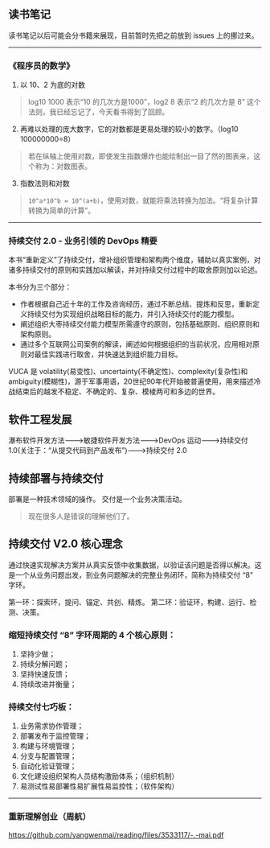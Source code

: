 ## 读书笔记

读书笔记以后可能会分书籍来展现，目前暂时先把之前放到 issues 上的挪过来。

----

### 《程序员的数学》

1. 以 10、2 为底的对数

>log10 1000 表示“10 的几次方是1000”，log2 8 表示“2 的几次方是 8”
这个法则，我已经忘记了，今天看书得到了回顾。

2. 再难以处理的庞大数字，它的对数都是更易处理的较小的数字。（log10 100000000=8）

>若在纵轴上使用对数，即使发生指数爆炸也能绘制出一目了然的图表来，这个称为：对数图表。

3. 指数法则和对数

>`10^a*10^b = 10^(a+b)`，使用对数，就能将乘法转换为加法。“将复杂计算转换为简单的计算”。

----

### 持续交付 2.0 - 业务引领的 DevOps 精要

本书“重新定义”了持续交付，增补组织管理和架构两个维度，辅助以真实案例，对诸多持续交付的原则和实践加以解读，并对持续交付过程中的取舍原则加以论述。

本书分为三个部分：

- 作者根据自己近十年的工作及咨询经历，通过不断总结、提炼和反思，重新定义持续交付为实现组织战略目标的能力，并引入持续交付的能力模型。
- 阐述组织大枣持续交付能力模型所需遵守的原则，包括基础原则、组织原则和架构原则。
- 通过多个互联网公司案例的解读，阐述如何根据组织的当前状况，应用相对原则对最佳实践进行取舍，并快速达到组织能力目标。

VUCA 是 volatility(易变性)、uncertainty(不确定性)、complexity(复杂性)和ambiguity(模糊性)，源于军事用语，20世纪90年代开始被普遍使用，用来描述冷战结束后的越发不稳定、不确定的、复杂、模棱两可和多边的世界。

## 软件工程发展

瀑布软件开发方法--->敏捷软件开发方法--->DevOps 运动--->持续交付 1.0(关注于：“从提交代码到产品发布”)--->持续交付 2.0

## 持续部署与持续交付

部署是一种技术领域的操作。
交付是一个业务决策活动。
>现在很多人是错误的理解他们了。

## 持续交付 V2.0 核心理念

通过快速实现解决方案并从真实反馈中收集数据，以验证该问题是否得以解决。这是一个从业务问题出发，到业务问题解决的完整业务闭环，简称为持续交付 “8” 字环。

第一环：探索环，提问、锚定、共创、精炼。
第二环：验证环，构建、运行、检测、决策。

### 缩短持续交付 “8” 字环周期的 4 个核心原则：

1. 坚持少做；
2. 持续分解问题；
3. 坚持快速反馈；
4. 持续改进并衡量；

### 持续交付七巧板：

1. 业务需求协作管理；
2. 部署发布于监控管理；
3. 构建与环境管理；
4. 分支与配置管理；
5. 自动化验证管理；
6. 文化建设组织架构人员结构激励体系；（组织机制）
7. 易测试性易部署性易扩展性易监控性；（软件架构）

----

### 重新理解创业（周航）

https://github.com/yangwenmai/reading/files/3533117/-.-mai.pdf
